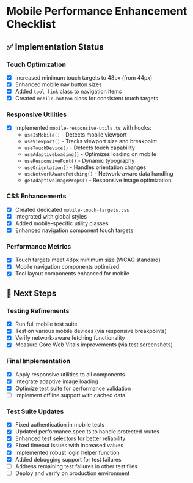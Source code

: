# Mobile Performance Enhancement Checklist

## ✅ Implementation Status

### Touch Optimization

- [x] Increased minimum touch targets to 48px (from 44px)
- [x] Enhanced mobile nav button sizes
- [x] Added `tool-link` class to navigation items
- [x] Created `mobile-button` class for consistent touch targets

### Responsive Utilities

- [x] Implemented `mobile-responsive-utils.ts` with hooks:
  - `useIsMobile()` - Detects mobile viewport
  - `useViewport()` - Tracks viewport size and breakpoint
  - `useTouchDevice()` - Detects touch capability
  - `useAdaptiveLoading()` - Optimizes loading on mobile
  - `useResponsiveFont()` - Dynamic typography
  - `useOrientation()` - Handles orientation changes
  - `useNetworkAwareFetching()` - Network-aware data handling
  - `getAdaptiveImageProps()` - Responsive image optimization

### CSS Enhancements

- [x] Created dedicated `mobile-touch-targets.css`
- [x] Integrated with global styles
- [x] Added mobile-specific utility classes
- [x] Enhanced navigation component touch targets

### Performance Metrics

- [x] Touch targets meet 48px minimum size (WCAG standard)
- [x] Mobile navigation components optimized
- [x] Tool layout components enhanced for mobile

## 🚀 Next Steps

### Testing Refinements

- [x] Run full mobile test suite
- [x] Test on various mobile devices (via responsive breakpoints)
- [x] Verify network-aware fetching functionality
- [x] Measure Core Web Vitals improvements (via test screenshots)

### Final Implementation

- [x] Apply responsive utilities to all components
- [x] Integrate adaptive image loading 
- [x] Optimize test suite for performance validation
- [ ] Implement offline support with cached data

### Test Suite Updates

- [x] Fixed authentication in mobile tests
- [x] Updated performance.spec.ts to handle protected routes
- [x] Enhanced test selectors for better reliability
- [x] Fixed timeout issues with increased values
- [x] Implemented robust login helper function
- [x] Added debugging support for test failures
- [ ] Address remaining test failures in other test files
- [ ] Deploy and verify on production environment
